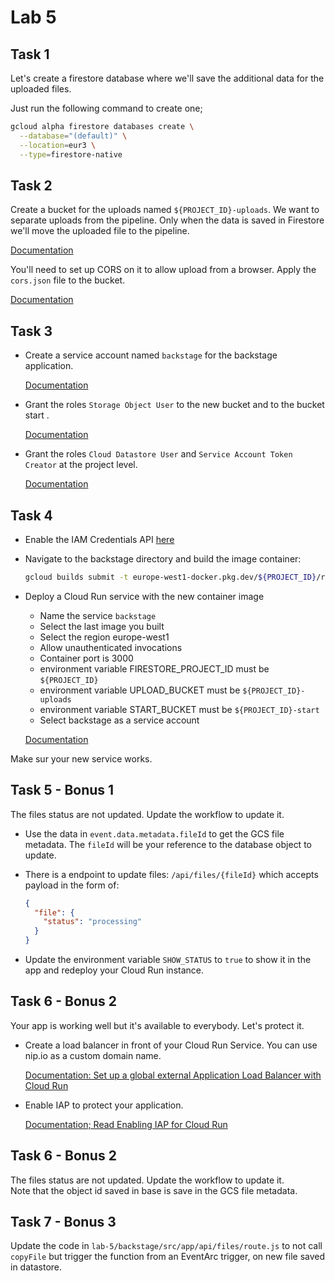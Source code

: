 # Lab 5

## Task 1

Let's create a firestore database where we'll save the additional data for the uploaded files.

Just run the following command to create one;

```bash
gcloud alpha firestore databases create \
  --database="(default)" \
  --location=eur3 \
  --type=firestore-native
```

## Task 2

Create a bucket for the uploads named `${PROJECT_ID}-uploads`. We want to separate uploads from the pipeline.
Only when the data is saved in Firestore we'll move the uploaded file to the pipeline.

[Documentation](https://cloud.google.com/storage/docs/creating-buckets#storage-create-bucket-console)

You'll need to set up CORS on it to allow upload from a browser. Apply the `cors.json` file to the bucket.

[Documentation](https://cloud.google.com/storage/docs/using-cors#console)

## Task 3

- Create a service account named `backstage` for the backstage application.

  [Documentation](https://cloud.google.com/iam/docs/service-accounts-create#creating)

- Grant the roles `Storage Object User` to the new bucket and to the bucket start .

  [Documentation](https://cloud.google.com/storage/docs/access-control/using-iam-permissions)

- Grant the roles `Cloud Datastore User` and `Service Account Token Creator` at the project level.

  [Documentation](https://cloud.google.com/iam/docs/granting-changing-revoking-access)

## Task 4

- Enable the IAM Credentials API [here](https://console.cloud.google.com/apis/library/iamcredentials.googleapis.com)

- Navigate to the backstage directory and build the image container:

  ```bash
  gcloud builds submit -t europe-west1-docker.pkg.dev/${PROJECT_ID}/repository/backstage
  ```

- Deploy a Cloud Run service with the new container image

  - Name the service `backstage`
  - Select the last image you built
  - Select the region europe-west1
  - Allow unauthenticated invocations
  - Container port is 3000
  - environment variable FIRESTORE_PROJECT_ID must be `${PROJECT_ID}`
  - environment variable UPLOAD_BUCKET must be `${PROJECT_ID}-uploads`
  - environment variable START_BUCKET must be `${PROJECT_ID}-start`
  - Select backstage as a service account

  [Documentation](https://cloud.google.com/run/docs/deploying#service)

Make sur your new service works.

## Task 5 - Bonus 1

The files status are not updated. Update the workflow to update it.

- Use the data in `event.data.metadata.fileId` to get the GCS file metadata. The `fileId` will be your reference to the database object to update.
- There is a endpoint to update files: `/api/files/{fileId}` which accepts payload in the form of:

  ```json
  {
    "file": {
      "status": "processing"
    }
  }
  ```

- Update the environment variable `SHOW_STATUS` to `true` to show it in the app and redeploy your Cloud Run instance.

## Task 6 - Bonus 2

Your app is working well but it's available to everybody. Let's protect it.

- Create a load balancer in front of your Cloud Run Service. You can use nip.io as a custom domain name.

  [Documentation: Set up a global external Application Load Balancer with Cloud Run](https://cloud.google.com/load-balancing/docs/https/setup-global-ext-https-serverless)

- Enable IAP to protect your application.

  [Documentation; Read Enabling IAP for Cloud Run](https://cloud.google.com/iap/docs/enabling-cloud-run)

## Task 6 - Bonus 2

The files status are not updated. Update the workflow to update it.<br />
Note that the object id saved in base is save in the GCS file metadata.

## Task 7 - Bonus 3

Update the code in `lab-5/backstage/src/app/api/files/route.js` to not call `copyFile` but trigger the function from an EventArc trigger, on new file saved in datastore.
